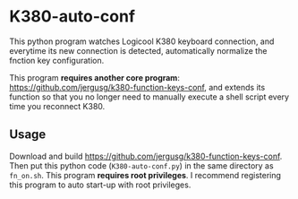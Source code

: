 # K380-auto-conf
This python program watches Logicool K380 keyboard connection, and everytime its new connection is detected, automatically normalize the fnction key configuration.

This program **requires another core program**: https://github.com/jergusg/k380-function-keys-conf, and extends its function so that you no longer need to manually execute a shell script every time you reconnect K380.

## Usage
Download and build https://github.com/jergusg/k380-function-keys-conf.
Then put this python code (`K380-auto-conf.py`) in the same directory as `fn_on.sh`.
This program **requires root privileges**.
I recommend registering this program to auto start-up with root privileges.
